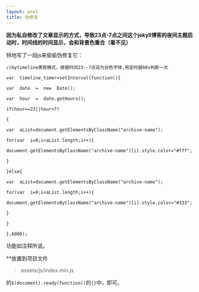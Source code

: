 ```yaml
---
layout: post
title: 伪修复
---
```

**因为私自修改了文章显示的方式，导致23点-7点之间这个jekyll博客的夜间主题启动时，时间线的时间显示，会和背景色重合（看不见）**

特地写了一段js来偷偷伪修复它：

    //mytimeline黑夜模式，根据时间23--7点设为白色字体,用定时器60s判断一次
    
    var  timeline_timer=setInterval(function(){
    
    var  date  =  new  Date();
    
    var  hour  =  date.getHours();
    
    if(hour==23||hour<7)
    
    {
    
    var  aList=document.getElementsByClassName("archive-name");
    
    for(var  i=0;i<aList.length;i++){
    
    document.getElementsByClassName("archive-name")[i].style.color="#fff";
    
    }
    
    }else{
    
    var  aList=document.getElementsByClassName("archive-name");
    
    for(var  i=0;i<aList.length;i++){
    
    document.getElementsByClassName("archive-name")[i].style.color="#333";
    
    }
    
    }
    
    },6000);
功能如注释所说。

**放置到项目文件

> assets/js/index.min.js

 的`$(document).ready(function()`的`{}`中，即可。


